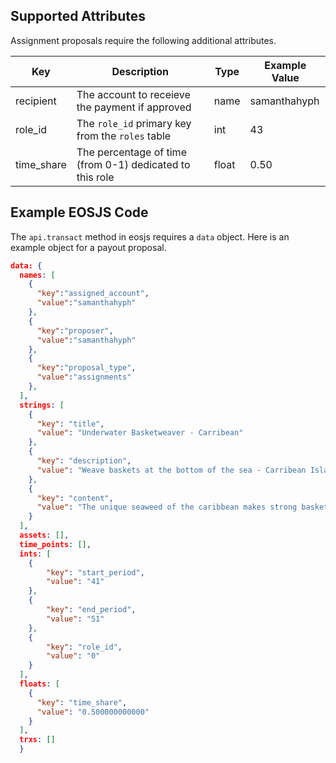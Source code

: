 ## Supported Attributes
Assignment proposals require the following additional attributes.

Key                 | Description                                                           | Type      | Example Value
------------------- | ----------------------------------------------------------------------| --------- | ------------------
recipient    | The account to receieve the payment if approved         | name     | samanthahyph
role_id    | The ```role_id``` primary key from the ```roles``` table          | int     | 43
time_share  | The percentage of time (from 0-1) dedicated to this role  | float | 0.50


## Example EOSJS Code
The ```api.transact``` method in eosjs requires a ```data``` object.  Here is an example object for a payout proposal.

``` JSON
data: { 
  names: [
    {
      "key":"assigned_account",
      "value":"samanthahyph"
    },
    {
      "key":"proposer",
      "value":"samanthahyph"
    },
    {
      "key":"proposal_type",
      "value":"assignments"
    },
  ],
  strings: [
    {
      "key": "title",
      "value": "Underwater Basketweaver - Carribean"
    },
    {
      "key": "description",
      "value": "Weave baskets at the bottom of the sea - Carribean Islands and surrounding area"
    },
    {
      "key": "content",
      "value": "The unique seaweed of the caribbean makes strong baskets."
    }
  ], 
  assets: [],
  time_points: [],
  ints: [
    {
        "key": "start_period",
        "value": "41"
    },
    {
        "key": "end_period",
        "value": "51"
    },
    {
        "key": "role_id",
        "value": "0"                        
    }
  ],
  floats: [
    {
      "key": "time_share",
      "value": "0.500000000000"
    }
  ],
  trxs: []
  }
```
